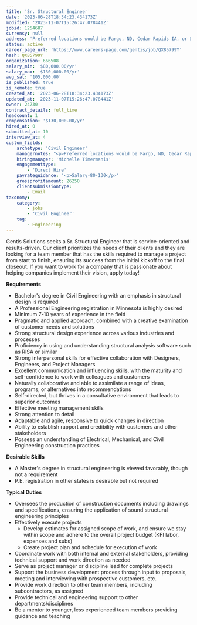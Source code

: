 ```yaml
---
title: 'Sr. Structural Engineer'
date: '2023-06-28T18:34:23.434173Z'
modified: '2023-11-07T15:26:47.078441Z'
jobid: 1254687
currency: null
address: 'Preferred locations would be Fargo, ND, Cedar Rapids IA, or ST Paul MN.  They would consider Cincinnati but shoot for Preferred areas first.'
status: active
career_page_url: 'https://www.careers-page.com/gentis/job/QX85799Y'
hash: QX85799Y
organization: 666508
salary_min: '$80,000.00/yr'
salary_max: '$130,000.00/yr'
avg_sal: '105,000.00'
is_published: true
is_remote: true
created_at: '2023-06-28T18:34:23.434173Z'
updated_at: '2023-11-07T15:26:47.078441Z'
owner: 24730
contract_details: full_time
headcount: 1
compensation: '$130,000.00/yr'
hired_at: 0
submitted_at: 10
interview_at: 4
custom_fields:
    archetype: 'Civil Engineer'
    managernotes: "<p>Preferred locations would be Fargo, ND, Cedar Rapids IA, or ST Paul MN.  They would consider Cincinnati but shoot for Preferred areas first.&nbsp; They have to work onsite.</p>\n<p>﻿The Senior Structural Engineer plays a key role in the successful execution of projects. Reporting to the Structural Engineering Manager, this individual will provide technical and engineering excellence, as well as successful delivery of work to our customers. The Senior Structural Engineer is responsible for a high level of customer satisfaction by ensuring expectations are clearly communicated and managed – both externally and internally. The successful candidate will also contribute to a dynamic team environment by being proactive, communicating clearly to all stakeholders, and modeling a highly collaborative working environment. This person will also actively support the business development process, through the writing of proposals and meeting with prospective and current customers.</p>\n<p>﻿KEY PERFORMANCE CHARACTERISTICS</p>\n<p>Understanding the Business -&nbsp;<span data-redactor-style-cache=\"font-family: inherit; font-size: 0.875rem;\" data-redactor-span=\"true\" style=\"font-family: inherit; font-size: 0.875rem;\">Knows the business and the mission-critical technical and functional skills needed to do the job; understands the “KFI way” – our Mission, Vision and processes. Learns new methods and technologies easily.</span></p>\n<p>Getting Organized -&nbsp;<span data-redactor-style-cache=\"font-family: inherit; font-size: 0.875rem;\" data-redactor-span=\"true\" style=\"font-family: inherit; font-size: 0.875rem;\">Is well organized, resourceful, and planful; effective and efficient at marshalling multiple resources to get things done; lays out tasks in sufficient detail to mark the trail; is able to get things done with less and in less time; can work on multiple tasks at once without losing track; foresees and plans around obstacles.</span></p>\n<p>Focusing on Action and Outcomes -&nbsp;Attacks everything with drive and energy with an eye on the bottom line; not afraid to initiate action before all the facts are known; drives everything from start to finish.</p>\n<p>Focusing on the Customer -&nbsp;Identifies and anticipates customer requirements, expectations, and needs. Creates systems and processes that make it easy for customers to do business with the company. Ensures that customer issues are resolved.</p>\n<p>Communicating Effectively -&nbsp;Writes and presents effectively; adjusts to fit the audience and the message; strongly gets a message across.</p>\n<p>Influencing Others -&nbsp;Ensures that proposals or arguments are supported by strong logic and a compelling business case, addressing all relevant factors. Identifies the agendas, concerns, and motivations of others.</p>\n<p>Builds Relationships -&nbsp;Treats people with respect; relates well to people regardless of their organization level, personality, or background. Encourages others to express their views, even those contrary to current thinking.</p>"
    hiringmanager: 'Michelle Timermanis'
    engagementtype:
        - 'Direct Hire'
    payrateguidance: '<p>Salary-80-130</p>'
    grossprofitamount: 26250
    clientsubmissiontype:
        - Email
taxonomy:
    category:
        - jobs
        - 'Civil Engineer'
    tag:
        - Engineering
---
```


<p>Gentis Solutions seeks a&nbsp;﻿Sr. Structural Engineer&nbsp;﻿that is service-oriented and results-driven. Our client prioritizes the needs of their clients and they are looking for a team member that has the skills required to manage a project from start to finish, ensuring its success from the initial kickoff to the final closeout. If you want to work for a company that&nbsp;﻿is passionate about helping companies implement their vision, apply today!</p>
<p><strong>Requirements</strong></p>
<ul><li>﻿Bachelor's degree in Civil Engineering with an emphasis in structural design is required</li><li>A Professional Engineering registration in Minnesota is highly desired</li><li>Minimum 7-10 years of experience in the field﻿</li><li>﻿﻿Pragmatic and applied approach, combined with a creative examination of customer needs and solutions</li><li>Strong structural design experience across various industries and processes</li><li>Proficiency in using and understanding structural analysis software such as RISA or similar</li><li>Strong interpersonal skills for effective collaboration with Designers, Engineers, and Project Managers</li><li>Excellent communication and influencing skills, with the maturity and self-confidence to work with colleagues and customers</li><li>Naturally collaborative and able to assimilate a range of ideas, programs, or alternatives into recommendations</li><li>Self-directed, but thrives in a consultative environment that leads to superior outcomes</li><li>Effective meeting management skills</li><li>Strong attention to detail</li><li>Adaptable and agile, responsive to quick changes in direction</li><li>Ability to establish rapport and credibility with customers and other stakeholders﻿</li><li>Possess an understanding of Electrical, Mechanical, and Civil Engineering construction practices﻿</li></ul>
<p><strong>Desirable Skills</strong></p>
<ul><li>A ﻿Master's degree in structural engineering is viewed favorably, though not a requirement</li><li>﻿P.E. registration in other states is desirable but not required</li></ul>
<p><strong>Typical Duties</strong></p>
<ul><li>﻿Oversees the production of construction documents including drawings and specifications, ensuring the application of sound structural engineering principles</li><li>Effectively execute projects<ul><li>Develop estimates for assigned scope of work, and ensure we stay within scope and adhere to the overall project budget (KFI labor, expenses and subs)</li><li>Create project plan and schedule for execution of work</li></ul></li><li>Coordinate work with both internal and external stakeholders, providing technical support and work direction as needed</li><li>Serve as project manager or discipline lead for complete projects</li><li>Support the business development process through input to proposals, meeting and interviewing with prospective customers, etc.</li><li>Provide work direction to other team members, including subcontractors, as assigned</li><li>Provide technical and engineering support to other departments/disciplines</li><li>Be a mentor to younger, less experienced team members providing guidance and teaching</li></ul>